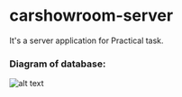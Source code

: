 # carshowroom-server

It's a server application for Practical task.

### Diagram of database:

![alt text](https://raw.githubusercontent.com/inkrot/carshowroom-server/master/carshowroom-er.png)
